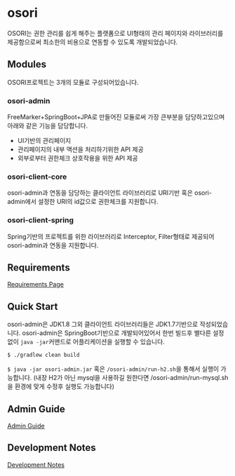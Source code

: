 osori
==============

OSORI는 권한 관리를 쉽게 해주는 플랫폼으로 UI형태의 관리 페이지와 라이브러리를 제공함으로써 최소한의 비용으로 연동할 수 있도록 개발되었습니다.

Modules
-------
OSORI프로젝트는 3개의 모듈로 구성되어있습니다.

### osori-admin
FreeMarker+SpringBoot+JPA로 만들어진 모듈로써 가장 큰부분을 담당하고있으며 아래와 같은 기능을 담당합니다.
* UI기반의 관리페이지
* 관리페이지의 내부 액션을 처리하기위한 API 제공
* 외부로부터 권한체크 상호작용을 위한 API 제공

### osori-client-core
osori-admin과 연동을 담당하는 클라이언트 라이브러리로 URI기반 혹은 osori-admin에서 설정한 URI의 id값으로 권한체크를 지원합니다.

### osori-client-spring
Spring기반의 프로젝트를 위한 라이브러리로 Interceptor, Filter형태로 제공되어 osori-admin과 연동을 지원합니다.

Requirements
-------------
[Requirements Page](https://github.com/woowabros/osori/wiki/Requirements)

Quick Start
---------------------
osori-admin은 JDK1.8 그외 클라이언트 라이브러리들은 JDK1.7기반으로 작성되었습니다.
osori-admin은 SpringBoot기반으로 개발되어있어서 한번 빌드후 별다른 설정없이 `java -jar`커맨드로 어플리케이션을 실행할 수 있습니다.

`$ ./gradlew clean build`

`$ java -jar osori-admin.jar` 혹은 `/osori-admin/run-h2.sh`을 통해서 실행이 가능합니다. (내장 H2가 아닌 mysql을 사용하길 원한다면 /osori-admin/run-mysql.sh을 환경에 맞게 수정후 실행도 가능합니다)

Admin Guide
------------
[Admin Guide](https://github.com/woowabros/osori/wiki/Admin-Guide)

Development Notes
------------------
[Development Notes](https://github.com/woowabros/osori/wiki/Reference)
